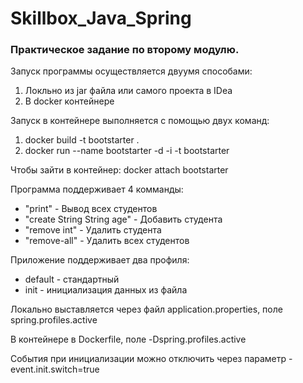 # Skillbox_Java_Spring
### Практическое задание по второму модулю.

Запуск программы осуществляется двуумя способами:
1) Локльно из jar файла или самого проекта в IDea
2) В docker контейнере

Запуск в контейнере выполняется с помощью двух команд:
1) docker build -t bootstarter .
2) docker run --name bootstarter -d -i -t bootstarter

Чтобы зайти в контейнер: docker attach bootstarter

Программа поддерживает 4 комманды:
* "print" - Вывод всех студентов
* "create String String age" - Добавить студента
* "remove int" - Удалить студента
* "remove-all" - Удалить всех студентов

Приложение поддерживает два профиля:
* default - стандартный
* init - инициализация данных из файла

Локально выставляется через файл application.properties, поле spring.profiles.active

В контейнере в Dockerfile, поле -Dspring.profiles.active

События при инициализации можно отключить через параметр - event.init.switch=true